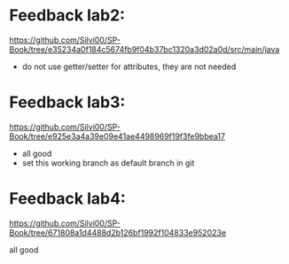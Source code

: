 # Feedback lab2:
https://github.com/Silvi00/SP-Book/tree/e35234a0f184c5674fb9f04b37bc1320a3d02a0d/src/main/java

- do not use getter/setter for attributes, they are not needed

# Feedback lab3:
https://github.com/Silvi00/SP-Book/tree/e925e3a4a39e09e41ae4498969f19f3fe9bbea17

- all good
- set this working branch as default branch in git

# Feedback lab4:
https://github.com/Silvi00/SP-Book/tree/671808a1d4488d2b126bf1992f104833e952023e

all good
